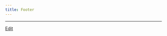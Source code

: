 ```yaml
---
title: Footer
---
```



<!--  -->




----

[Edit](https://github.com/vitroid/vitroid.github.io/edit/master/MD/Footer.md)

